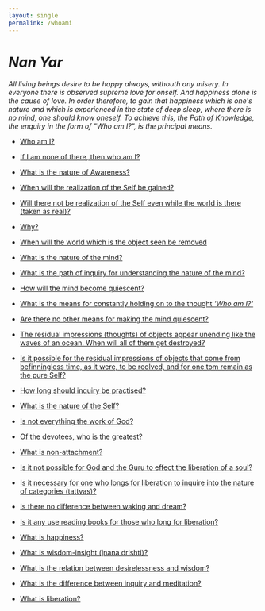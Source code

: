 ```yaml
---
layout: single
permalink: /whoami
---
```

# _Nan Yar_

_All living beings desire to be happy always, withouth any misery. In everyone there is observed supreme love for onself.
And happiness alone is the cause of love. In order therefore, to gain that happiness which is one's nature and which is
experienced in the state of deep sleep, where there is no mind, one should know oneself. To achieve this, the Path of Knowledge,
the enquiry in the form of "Who am I?", is the principal means._


  * [Who am I?](/Question1)

  * [If I am none of there, then who am I?](/Question2)

  * [What is the nature of Awareness?](/Question3)

  * [When will the realization of the Self be gained?](/Question4)

  * [Will there not be realization of the Self even while the world is there (taken as real)?](/Question5)

  * [Why?](/Question6)

  * [When will the world which is the object seen be removed](/Question7)

  * [What is the nature of the mind?](/Question8)

  * [What is the path of inquiry for understanding the nature of the mind?](Question9.md)

  * [How will the mind become quiescent?](Question10.md)

  * [What is the means for constantly holding on to the thought _'Who am I?'_](Question11.md)

  * [Are there no other means for making the mind quiescent?](Question12.md)

  * [The residual impressions (thoughts) of objects appear unending like the waves of an ocean. When will all of them get destroyed?](Question13.md)

  * [Is it possible for the residual impressions of objects that come from befinningless time, as it were, to be reolved, and for one tom remain as the pure Self?](Question14.md)

  * [How long should inquiry be practised?](Question15.md)

  * [What is the nature of the Self?](Question16.md)

  * [Is not everything the work of God?](Question17.md)

  * [Of the devotees, who is the greatest?](Question18.md)

  * [What is non-attachment?](Question19.md)

  * [Is it not possible for God and the Guru to effect the liberation of a soul?](Question20.md)

  * [Is it necessary for one who longs for liberation to inquire into the nature of categories (tattvas)?](Question21.md)

  * [Is there no difference between waking and dream?](Question22.md)

  * [Is it any use reading books for those who long for liberation?](Question23.md)

  * [What is happiness?](Question24.md)

  * [What is wisdom-insight (jnana drishti)?](Question25.md)

  * [What is the relation between desirelessness and wisdom?](Question26.md)

  * [What is the difference between inquiry and meditation?](Question27.md)

  * [What is liberation?](Question28.md)

